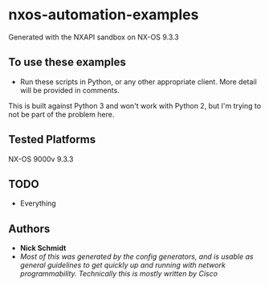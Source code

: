# nxos-automation-examples

Generated with the NXAPI sandbox on NX-OS 9.3.3

## To use these examples

* Run these scripts in Python, or any other appropriate client. More detail will be provided in comments.

This is built against Python 3 and won't work with Python 2, but I'm trying to not be part of the problem here.

## Tested Platforms

NX-OS 9000v 9.3.3

## TODO

* Everything

## Authors

* **Nick Schmidt**
* *Most of this was generated by the config generators, and is usable as general guidelines to get quickly up and running with network programmability. Technically this is mostly written by Cisco*
